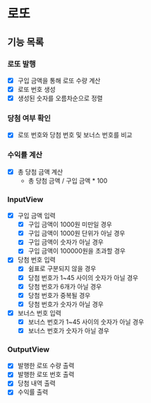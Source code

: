 # 로또

## 기능 목록

### 로또 발행
- [x] 구입 금액을 통해 로또 수량 계산
- [x] 로또 번호 생성
- [x] 생성된 숫자를 오름차순으로 정렬 

### 당첨 여부 확인
- [x] 로또 번호와 당첨 번호 및 보너스 번호를 비교

### 수익률 계산
- [x] 총 당첨 금액 계산
  - 총 당첨 금액 / 구입 금액 * 100

### InputView
- [x] 구입 금액 입력
  - [x] 구입 금액이 1000원 미만일 경우
  - [x] 구입 금액이 1000원 단위가 아닐 경우
  - [x] 구입 금액이 숫자가 아닐 경우
  - [x] 구입 금액이 100000원을 초과할 경우
- [x] 당첨 번호 입력
  - [x] 쉼표로 구분되지 않을 경우
  - [x] 당첨 번호가 1~45 사이의 숫자가 아닐 경우
  - [x] 당첨 번호가 6개가 아닐 경우
  - [x] 당첨 번호가 중복될 경우
  - [x] 당첨 번호가 숫자가 아닐 경우
- [x] 보너스 번호 입력
  - [x] 보너스 번호가 1~45 사이의 숫자가 아닐 경우
  - [x] 보너스 번호가 숫자가 아닐 경우

### OutputView
- [x] 발행한 로또 수량 출력
- [x] 발행한 로또 번호 출력
- [x] 당첨 내역 출력
- [x] 수익률 출력